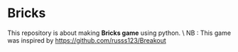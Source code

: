 # Bricks
This repository is about making **Bricks game** using python.
\\
NB : This game was inspired by https://github.com/russs123/Breakout
